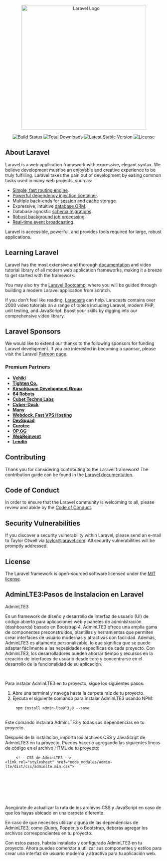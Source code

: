 <p align="center"><a href="https://laravel.com" target="_blank"><img src="https://raw.githubusercontent.com/laravel/art/master/logo-lockup/5%20SVG/2%20CMYK/1%20Full%20Color/laravel-logolockup-cmyk-red.svg" width="400" alt="Laravel Logo"></a></p>

<p align="center">
<a href="https://github.com/laravel/framework/actions"><img src="https://github.com/laravel/framework/workflows/tests/badge.svg" alt="Build Status"></a>
<a href="https://packagist.org/packages/laravel/framework"><img src="https://img.shields.io/packagist/dt/laravel/framework" alt="Total Downloads"></a>
<a href="https://packagist.org/packages/laravel/framework"><img src="https://img.shields.io/packagist/v/laravel/framework" alt="Latest Stable Version"></a>
<a href="https://packagist.org/packages/laravel/framework"><img src="https://img.shields.io/packagist/l/laravel/framework" alt="License"></a>
</p>

## About Laravel

Laravel is a web application framework with expressive, elegant syntax. We believe development must be an enjoyable and creative experience to be truly fulfilling. Laravel takes the pain out of development by easing common tasks used in many web projects, such as:

- [Simple, fast routing engine](https://laravel.com/docs/routing).
- [Powerful dependency injection container](https://laravel.com/docs/container).
- Multiple back-ends for [session](https://laravel.com/docs/session) and [cache](https://laravel.com/docs/cache) storage.
- Expressive, intuitive [database ORM](https://laravel.com/docs/eloquent).
- Database agnostic [schema migrations](https://laravel.com/docs/migrations).
- [Robust background job processing](https://laravel.com/docs/queues).
- [Real-time event broadcasting](https://laravel.com/docs/broadcasting).

Laravel is accessible, powerful, and provides tools required for large, robust applications.

## Learning Laravel

Laravel has the most extensive and thorough [documentation](https://laravel.com/docs) and video tutorial library of all modern web application frameworks, making it a breeze to get started with the framework.

You may also try the [Laravel Bootcamp](https://bootcamp.laravel.com), where you will be guided through building a modern Laravel application from scratch.

If you don't feel like reading, [Laracasts](https://laracasts.com) can help. Laracasts contains over 2000 video tutorials on a range of topics including Laravel, modern PHP, unit testing, and JavaScript. Boost your skills by digging into our comprehensive video library.

## Laravel Sponsors

We would like to extend our thanks to the following sponsors for funding Laravel development. If you are interested in becoming a sponsor, please visit the Laravel [Patreon page](https://patreon.com/taylorotwell).

### Premium Partners

- **[Vehikl](https://vehikl.com/)**
- **[Tighten Co.](https://tighten.co)**
- **[Kirschbaum Development Group](https://kirschbaumdevelopment.com)**
- **[64 Robots](https://64robots.com)**
- **[Cubet Techno Labs](https://cubettech.com)**
- **[Cyber-Duck](https://cyber-duck.co.uk)**
- **[Many](https://www.many.co.uk)**
- **[Webdock, Fast VPS Hosting](https://www.webdock.io/en)**
- **[DevSquad](https://devsquad.com)**
- **[Curotec](https://www.curotec.com/services/technologies/laravel/)**
- **[OP.GG](https://op.gg)**
- **[WebReinvent](https://webreinvent.com/?utm_source=laravel&utm_medium=github&utm_campaign=patreon-sponsors)**
- **[Lendio](https://lendio.com)**

## Contributing

Thank you for considering contributing to the Laravel framework! The contribution guide can be found in the [Laravel documentation](https://laravel.com/docs/contributions).

## Code of Conduct

In order to ensure that the Laravel community is welcoming to all, please review and abide by the [Code of Conduct](https://laravel.com/docs/contributions#code-of-conduct).

## Security Vulnerabilities

If you discover a security vulnerability within Laravel, please send an e-mail to Taylor Otwell via [taylor@laravel.com](mailto:taylor@laravel.com). All security vulnerabilities will be promptly addressed.

## License

The Laravel framework is open-sourced software licensed under the [MIT license](https://opensource.org/licenses/MIT).

## AdminLTE3:Pasos de Instalacion en Laravel
<div>
    <p>AdminLTE3</p>
    <p>Es un framework de diseño y desarrollo de interfaz de usuario (UI) de código abierto para aplicaciones web y paneles de administración (dashboards) basado en Bootstrap 4. AdminLTE3 ofrece una amplia gama de componentes preconstruidos, plantillas y herramientas que permiten crear interfaces de usuario modernas y atractivas con facilidad. Además, AdminLTE3 es altamente personalizable, lo que significa que se puede adaptar fácilmente a las necesidades específicas de cada proyecto. Con AdminLTE3, los desarrolladores pueden ahorrar tiempo y recursos en la creación de interfaces de usuario desde cero y concentrarse en el desarrollo de la funcionalidad de su aplicación.</p>
</div>

<br>
<div>
  <p>Para instalar AdminLTE3 en tu proyecto, sigue los siguientes pasos:</p>
  <ol>
    <li>Abre una terminal y navega hasta la carpeta raíz de tu proyecto.</li>
    <li>Ejecuta el siguiente comando para instalar AdminLTE3 usando NPM:</li>
  </ol>
  <pre>
    <code>npm install admin-lte@^3.0 --save</code>
  </pre>
  <p>Este comando instalará AdminLTE3 y todas sus dependencias en tu proyecto.</p>
  <p>Después de la instalación, importa los archivos CSS y JavaScript de AdminLTE3 en tu proyecto. Puedes hacerlo agregando las siguientes líneas de código en el archivo HTML de tu proyecto:</p>
  <pre>
    <code>&lt;!-- CSS de AdminLTE3 --&gt;
&lt;link rel="stylesheet" href="node_modules/admin-lte/dist/css/adminlte.min.css"&gt;
<!-- CSS adicional -->
<link rel="stylesheet" href="path/to/your/additional/styles.css">

<!-- JS de AdminLTE3 -->
<script src="node_modules/admin-lte/dist/js/adminlte.min.js"></script></code>
</pre>

  <p>Asegúrate de actualizar la ruta de los archivos CSS y JavaScript en caso de que los hayas ubicado en una carpeta diferente.</p>
  <p>En caso de que necesites utilizar alguna de las dependencias de AdminLTE3, como jQuery, Popper.js o Bootstrap, deberás agregar los archivos correspondientes en tu proyecto.</p>
    
  <p>Con estos pasos, habrás instalado y configurado AdminLTE3 en tu proyecto. Ahora puedes comenzar a utilizar sus componentes y estilos para crear una interfaz de usuario moderna y atractiva para tu aplicación web.</p>
</div>
